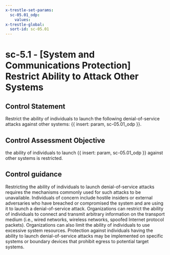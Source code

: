 ```yaml
---
x-trestle-set-params:
  sc-05.01_odp:
    values:
x-trestle-global:
  sort-id: sc-05.01
---
```


# sc-5.1 - \[System and Communications Protection\] Restrict Ability to Attack Other Systems

## Control Statement

Restrict the ability of individuals to launch the following denial-of-service attacks against other systems: {{ insert: param, sc-05.01_odp }}.

## Control Assessment Objective

the ability of individuals to launch {{ insert: param, sc-05.01_odp }} against other systems is restricted.

## Control guidance

Restricting the ability of individuals to launch denial-of-service attacks requires the mechanisms commonly used for such attacks to be unavailable. Individuals of concern include hostile insiders or external adversaries who have breached or compromised the system and are using it to launch a denial-of-service attack. Organizations can restrict the ability of individuals to connect and transmit arbitrary information on the transport medium (i.e., wired networks, wireless networks, spoofed Internet protocol packets). Organizations can also limit the ability of individuals to use excessive system resources. Protection against individuals having the ability to launch denial-of-service attacks may be implemented on specific systems or boundary devices that prohibit egress to potential target systems.
